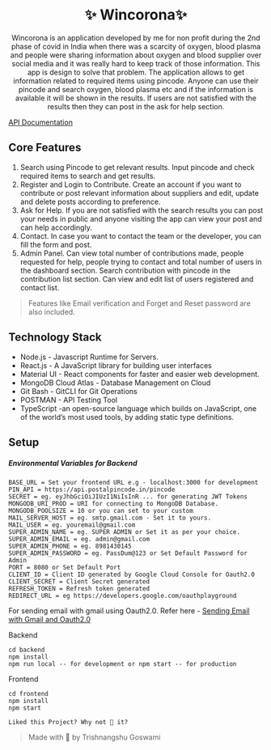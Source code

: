 <h1 align="center">✨ Wincorona✨</h1>

<p align="center">
Wincorona is an application developed by me for non profit during the 2nd phase of covid in India when there was a scarcity of oxygen, blood plasma and people were sharing information about oxygen and blood supplier over social media and it was really hard to keep track of those information. This app is design to solve that problem. The application allows to get information related to required items using pincode. Anyone can use their pincode and search oxygen, blood plasma etc and if the information is available it will be shown in the results. If users are not satisfied with the results then they can post in the ask for help section. 
</p>

[API Documentation]

## Core Features
1. Search using Pincode to get relevant results. Input pincode and check required items to search and get results.
2. Register and Login to Contribute. Create an account if you want to contribute or post relevant information about suppliers and edit, update and delete posts according to preference.
3. Ask for Help. If you are not satisfied with the search results you can post your needs in public and anyone visiting the app can view your post and can help accordingly.
4. Contact. In case you want to contact the team or the developer, you can fill the form and post.
5. Admin Panel. Can view total number of contributions made, people requested for help, people trying to contact and total number of users in the dashboard section. Search contribution with pincode in the contribution list section. Can view and edit list of users registered and contact list.
> Features like Email verification and Forget and Reset password are also included.

## Technology Stack
* Node.js - Javascript Runtime for Servers.
* React.js - A JavaScript library for building user interfaces
* Material UI - React components for faster and easier web development.
* MongoDB Cloud Atlas - Database Management on Cloud
* Git Bash - GitCLI for Git Operations
* POSTMAN - API Testing Tool
* TypeScript -an open-source language which builds on JavaScript, one of the world’s most used tools, by adding static type definitions.


## Setup
##### Environmental Variables for Backend
####
```
BASE_URL = Set your frontend URL e.g - localhost:3000 for development
PIN_API = https://api.postalpincode.in/pincode
SECRET = eg. eyJhbGciOiJIUzI1NiIsInR ... for generating JWT Tokens
MONGODB_URI_PROD = URI for connecting to MongoDB Database.
MONGODB_POOLSIZE = 10 or you can set to your custom
MAIL_SERVER_HOST = eg. smtp.gmail.com - Set it to yours.
MAIL_USER = eg. youremail@gmail.com 
SUPER_ADMIN_NAME = eg. SUPER ADMIN or Set it as per your choice.
SUPER_ADMIN_EMAIL = eg. admin@gmail.com 
SUPER_ADMIN_PHONE = eg. 8981430145
SUPER_ADMIN_PASSWORD = eg. PassDum@123 or Set Default Password for Admin
PORT = 8080 or Set Default Port
CLIENT_ID = Client ID generated by Google Cloud Console for Oauth2.0
CLIENT_SECRET = Client Secret generated
REFRESH_TOKEN = Refresh token generated
REDIRECT_URL = eg https://developers.google.com/oauthplayground 
```
For sending email with gmail using Oauth2.0. Refer here - [Sending Email with Gmail and Oauth2.0]

Backend
```
cd backend
npm install
npm run local -- for development or npm start -- for production
```
Frontend
```
cd frontend
npm install
npm start
```


[Sending Email with Gmail and Oauth2.0]: https://medium.com/@nickroach_50526/sending-emails-with-node-js-using-smtp-gmail-and-oauth2-316fe9c790a1

[API Documentation]: https://documenter.getpostman.com/view/11794310/U16bx9tr

```text
Liked this Project? Why not 🌟 it?
```

> Made with 🖤 by Trishnangshu Goswami

